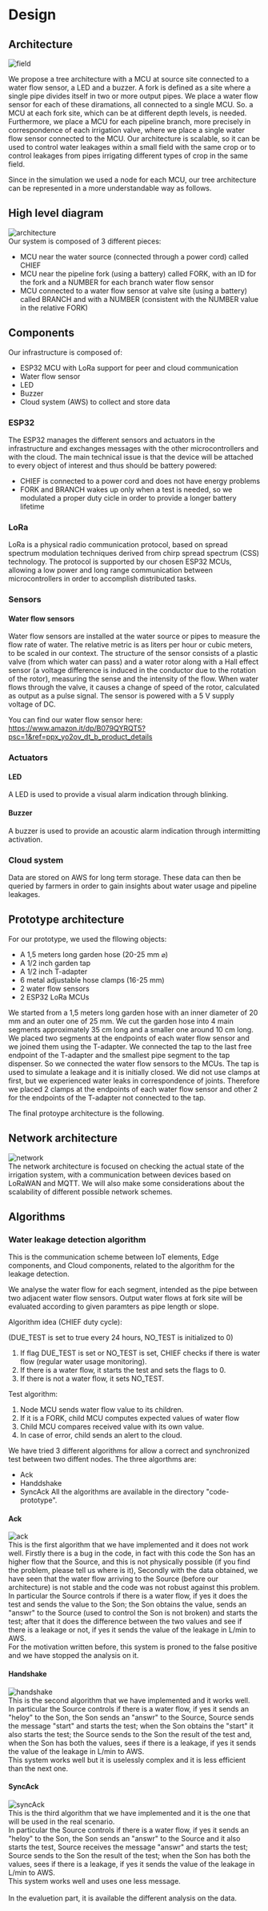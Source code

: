 # Design

## Architecture

![field](https://github.com/simonescaccia/Irrigation-Water-Leakage-System/blob/main/images/field.jpg) <br/>

We propose a tree architecture with a MCU at source site connected to a water flow sensor, a LED and a buzzer. A fork is defined as a site where a single pipe divides itself in two or more output pipes. We place a water flow sensor for each of these diramations, all connected to a single MCU. So. a MCU at each fork site, which can be at different depth levels, is needed. Furthermore, we place a MCU for each pipeline branch, more precisely in correspondence of each irrigation valve, where we place a single water flow sensor connected to the MCU. Our architecture is scalable, so it can be used to control water leakages within a small field with the same crop or to control leakages from pipes irrigating different types of crop in the same field. </br>

Since in the simulation we used a node for each MCU, our tree architecture can be represented in a more understandable way as follows.

## High level diagram

![architecture](https://github.com/simonescaccia/Irrigation-Water-Leakage-System/blob/main/images/architecture.jpg) <br/>
Our system is composed of 3 different pieces:

* MCU near the water source (connected through a power cord) called CHIEF
* MCU near the pipeline fork (using a battery) called FORK, with an ID for the fork and a NUMBER for each branch water flow sensor
* MCU connected to a water flow sensor at valve site (using a battery) called BRANCH and with a NUMBER (consistent with the NUMBER value in the relative FORK)

## Components

Our infrastructure is composed of:

* ESP32 MCU with LoRa support for peer and cloud communication 
* Water flow sensor
* LED
* Buzzer
* Cloud system (AWS) to collect and store data

### ESP32

The ESP32 manages the different sensors and actuators in the infrastructure and exchanges messages with the other microcontrollers and with the cloud. The main technical issue is that the device will be attached to every object of interest and thus should be battery powered:

* CHIEF is connected to a power cord and does not have energy problems
* FORK and BRANCH wakes up only when a test is needed, so we modulated a proper duty cicle in order to provide a longer battery lifetime

### LoRa

LoRa is a physical radio communication protocol, based on spread spectrum modulation techniques derived from chirp spread spectrum (CSS) technology. The protocol is supported by our chosen ESP32 MCUs, allowing a low power and long range communication between microcontrollers in order to accomplish distributed tasks.

### Sensors

#### Water flow sensors

Water flow sensors are installed at the water source or pipes to measure the flow rate of water. The relative metric is as liters per hour or cubic meters, to be scaled in our context. The structure of the sensor consists of a plastic valve (from which water can pass) and a water rotor along with a Hall effect sensor (a voltage difference is induced in the conductor due to the rotation of the rotor), measuring the sense and the intensity of the flow. When water flows through the valve, it causes a change of speed of the rotor, calculated as output as a pulse signal. The sensor is powered with a 5 V supply voltage of DC.

You can find our water flow sensor here: https://www.amazon.it/dp/B079QYRQT5?psc=1&ref=ppx_yo2ov_dt_b_product_details

### Actuators

#### LED
A LED is used to provide a visual alarm indication through blinking. 

#### Buzzer
A buzzer is used to provide an acoustic alarm indication through intermitting activation.

### Cloud system

Data are stored on AWS for long term storage. These data can then be queried by farmers in order to gain insights about water usage and pipeline leakages.

## Prototype architecture
For our prototype, we used the fllowing objects:
* A 1,5 meters long garden hose (20-25 mm ⌀)
* A 1/2 inch garden tap
* A 1/2 inch T-adapter
* 6 metal adjustable hose clamps (16-25 mm)
* 2 water flow sensors 
* 2 ESP32 LoRa MCUs  

We started from a 1,5 meters long garden hose with an inner diameter of 20 mm and an outer one of 25 mm. We cut the garden hose into 4 main segments approximately 35 cm long and a smaller one around 10 cm long. We placed two segments at the endpoints of each water flow sensor and we joined them using the T-adapter. We connected the tap to the last free endpoint of the T-adapter and the smallest pipe segment to the tap dispenser. So we connected the water flow sensors to the MCUs. 
The tap is used to simulate a leakage and it is initially closed. We did not use clamps at first, but we experienced water leaks in correspondence of joints. Therefore we placed 2 clamps at the endpoints of each water flow sensor and other 2 for the endpoints of the T-adapter not connected to the tap. 

The final protoype architecture is the following.

## Network architecture 

![network](https://github.com/simonescaccia/Irrigation-Water-Leakage-System/blob/main/images/network.jpg) <br/>
The network architecture is focused on checking the actual state of the irrigation system, with a communication between devices based on LoRaWAN and MQTT. We will also make some considerations about the scalability of different possible network schemes.

## Algorithms

### Water leakage detection algorithm

This is the communication scheme between IoT elements, Edge components, and Cloud components, related to the algorithm for the leakage detection.

We analyse the water flow for each segment, intended as the pipe between two adjacent water flow sensors. Output water flows at fork site will be evaluated according to given paramters as pipe length or slope.

Algorithm idea (CHIEF duty cycle):

(DUE_TEST is set to true every 24 hours, NO_TEST is initialized to 0)

1. If flag DUE_TEST is set or NO_TEST is set, CHIEF checks if there is water flow (regular water usage monitoring).
2. If there is a water flow, it starts the test and sets the flags to 0.
3. If there is not a water flow, it sets NO_TEST.

Test algorithm:

1. Node MCU sends water flow value to its children.
2. If it is a FORK, child MCU computes expected values of water flow
3. Child MCU compares received value with its own value.
4. In case of error, child sends an alert to the cloud.

We have tried 3 different algorithms for allow a correct and synchronized test between two diffent nodes. The three algorthms are:
* Ack
* Handdshake
* SyncAck
All the algorithms are available in the directory "code-prototype".

#### Ack
![ack](https://github.com/simonescaccia/Irrigation-Water-Leakage-System/blob/main/images/ack.png) <br/>
This is the first algorithm that we have implemented and it does not work well. Firstly there is a bug in the code, in fact with this code the Son has an higher flow that the Source, and this is not physically possible (if you find the problem, please tell us where is it), Secondly with the data obtained, we have seen that the water flow arriving to the Source (before our architecture) is not stable and the code was not robust against this problem. <br/>
In particular the Source controls if there is a water flow, if yes it does the test and sends the value to the Son; the Son obtains the value, sends an "answr" to the Source (used to control the Son is not broken) and starts the test; after that it does the difference between the two values and see if there is a leakage or not, if yes it sends the value of the leakage in L/min to AWS. <br/>
For the motivation written before, this system is proned to the false positive and we have stopped the analysis on it. 

#### Handshake
![handshake](https://github.com/simonescaccia/Irrigation-Water-Leakage-System/blob/main/images/handshake.png) <br/>
This is the second algorithm that we have implemented and it works well. <br/>
In particular the Source controls if there is a water flow, if yes it sends an "heloy" to the Son, the Son sends an "answr" to the Source, Source sends the message "start" and starts the test; when the Son obtains the "start" it also starts the test; the Source sends to the Son the result of the test and, when the Son has both the values, sees if there is a leakage, if yes it sends the value of the leakage in L/min to AWS. <br/>
This system works well but it is uselessly complex and it is less efficient than the next one.

#### SyncAck
![syncAck](https://github.com/simonescaccia/Irrigation-Water-Leakage-System/blob/main/images/syncAck.png) <br/>
This is the third algorithm that we have implemented and it is the one that will be used in the real scenario. <br/>
In particular the Source controls if there is a water flow, if yes it sends an "heloy" to the Son, the Son sends an "answr" to the Source and it also starts the test, Source receives the message "answr" and starts the test; Source sends to the Son the result of the test; when the Son has both the values, sees if there is a leakage, if yes it sends the value of the leakage in L/min to AWS. <br/>
This system works well and uses one less message.
 <br/> <br/>
 In the evaluetion part, it is available the different analysis on the data. 
